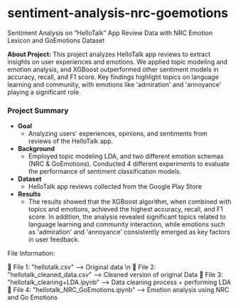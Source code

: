 # sentiment-analysis-nrc-goemotions
Sentiment Analysis on “HelloTalk” App Review Data with NRC Emotion Lexicon and GoEmotions Dataset

**About Project:**
This project analyzes HelloTalk app reviews to extract insights on user experiences and emotions. We applied topic modeling and emotion analysis, and XGBoost outperformed other sentiment models in accuracy, recall, and F1 score. Key findings highlight topics on language learning and community, with emotions like 'admiration' and 'annoyance' playing a significant role.

### Project Summary

- **Goal**
    - Analyzing users' experiences, opinions, and sentiments from reviews of the HelloTalk app.
- **Background**
    - Employed topic modeling LDA, and two different emotion schemas (NRC & GoEmotions). Conducted 4 different experiments to evaluate the performance of sentiment classification models.
- **Dataset**
    - HelloTalk app reviews collected from the Google Play Store
- **Results**
    - The results showed that the XGBoost algorithm, when combined with topics and emotions, achieved the highest accuracy, recall, and F1 score. In addition, the analysis revealed significant topics related to language learning and community interaction, while emotions such as 'admiration' and 'annoyance' consistently emerged as key factors in user feedback.


File Information:

📎 File 1: "hellotalk.csv" --> Original data \n
📎 File 2: "hellotalk_cleaned_data.csv" --> Cleaned version of original Data
📎 File 3: "hellotalk_cleaning+LDA.ipynb" --> Data cleaning process + performing LDA
📎 File 4: "hellotalk_NRC_GoEmotions.ipynb" --> Emotion analysis using NRC and Go Emotions

